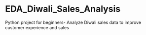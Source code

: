 # EDA_Diwali_Sales_Analysis
Python project for beginners- Analyze Diwali sales data to improve customer experience and sales
